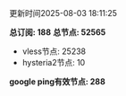 更新时间2025-08-03 18:11:25

**总订阅: 188**
**总节点: 52565**
- vless节点: 25238
- hysteria2节点: 10

**google ping有效节点: 288**
